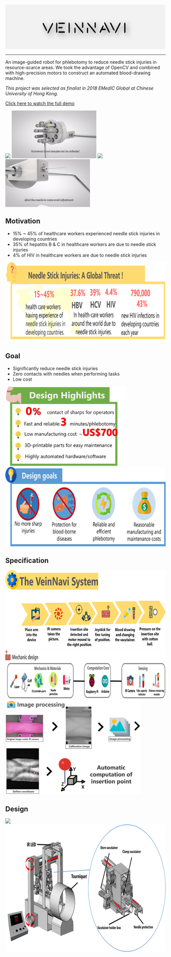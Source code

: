 <p align="center">
  <img src="https://raw.githubusercontent.com/garry0325/VeinNavi/main/Images/emedic.jpg" height="140">
</p>

---
An image-guided robot for phlebotomy to reduce needle stick injuries in resource-scarce areas. We took the advantage of OpenCV and combined with high-precision motors to construct an automated blood-drawing machine.

_This project was selected as finalist in 2018 EMedIC Global at Chinese University of Hong Kong._

[Click here to watch the full demo](https://youtu.be/FtPP2xyqE4A)

<img src="https://raw.githubusercontent.com/garry0325/VeinNavi/main/Images/motor.gif" height="150"> <img src="https://raw.githubusercontent.com/garry0325/VeinNavi/main/Images/tubes.gif" height="150"> <img src="https://raw.githubusercontent.com/garry0325/VeinNavi/main/Images/interface.gif" height="150"> <img src="https://raw.githubusercontent.com/garry0325/VeinNavi/main/Images/pin.gif" height="150">

## Motivation

* 15% ~ 45% of healthcare workers experienced needle stick injuries in developing countries
* 35% of hepatitis B & C in healthcare workers are due to needle stick injuries
* 4% of HIV in healthcare workers are due to needle stick injuries

<img src="https://raw.githubusercontent.com/garry0325/VeinNavi/main/Images/emedic1.png" height="250">

## Goal
* Significantly reduce needle stick injuries
* Zero contacts with needles when performing tasks
* Low cost

<img src="https://raw.githubusercontent.com/garry0325/VeinNavi/main/Images/emedic2.png" height="250">
<img src="https://raw.githubusercontent.com/garry0325/VeinNavi/main/Images/emedic3.png" height="250">

## Specification

<img src="https://raw.githubusercontent.com/garry0325/VeinNavi/main/Images/emedic4.png" height="250">
<img src="https://raw.githubusercontent.com/garry0325/VeinNavi/main/Images/emedic6.png" height="150">
<img src="https://raw.githubusercontent.com/garry0325/VeinNavi/main/Images/emedic5.png" height="300">

## Design

<img src="https://raw.githubusercontent.com/garry0325/VeinNavi/main/Images/emedic.gif" height="400">
<img src="https://raw.githubusercontent.com/garry0325/VeinNavi/main/Images/emedic7.png" height="400">
